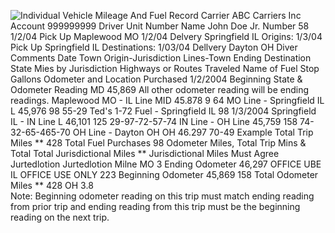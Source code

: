 ![Individual Vehicle Mileage And Fuel Record Carrier ABC Carriers Inc Account 999999999 Driver Unit Number Name John Doe Jr. Number 58 1/2/04 Pick Up Maplewood MO 1/2/04 Delvery Springfield IL Origins: 1/3/04 Pick Up Springfield IL Destinations: 1/03/04 Dellvery Dayton OH Diver Comments Date Town Origin-Jurisdiction Lines-Town Ending Destination State Mies by Jurisdiction Highways or Routes Traveled Name of Fuel Stop Gallons Odometer and Location Purchased 1/2/2004 Beginning State & Odometer Reading MD 45,869 All other odometer reading will be ending readings. Maplewood MO - IL Line MID 45.878 9 64 MO Line - Springfield IL L 45,976 98 55-29 Ted's 1-72 Fuel - Springfield IL 98 1/3/2004 Springfield IL - IN Line L 46,101 125 29-97-72-57-74 IN Line - OH Line 45,759 158 74-32-65-465-70 OH Line - Dayton OH OH 46.297 70-49 Example Total Trip Miles ** 428 Total Fuel Purchases 98 Odometer Miles, Total Trip Mins & Total Total Jurisdictional Miles ** Jurisdictional Miles Must Agree Jurtedlotion Jurtedlotion Milne MO 3 Ending Odometer 46,297 OFFICE UBE IL OFFICE USE ONLY 223 Beginning Odometer 45,869 158 Total Odometer Miles ** 428 OH 3.8]()
Note: Beginning odometer reading on this trip must match ending reading from prior trip and ending reading from this trip must be the beginning reading on the next trip.
